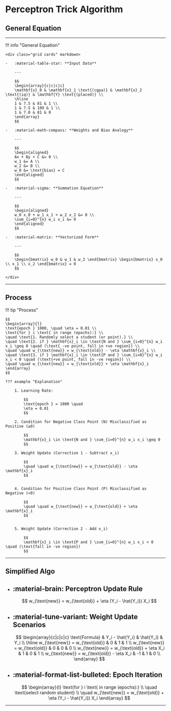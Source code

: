 #   Perceptron Trick Algorithm

## General Equation

---
!!! info "General Equation"

    <div class="grid cards" markdown>

    -   :material-table-star: **Input Data**
        
        ---

        $$
        \begin{array}{c|c|c|c}
        \mathbf{x}_0 & \mathbf{x}_1 \text{(cgpa)} & \mathbf{x}_2 \text{(iq)} & \mathbf{Y} \text{(placed)} \\
        \hline
        1 & 7.5 & 81 & 1 \\
        1 & 7.5 & 109 & 1 \\
        1 & 7.0 & 81 & 0
        \end{array}
        $$

    -   :material-math-compass: **Weights and Bias Analogy**
    
        ---

        $$
        \begin{aligned}
        Ax + By + C &= 0 \\
        w_1 &= A \\
        w_2 &= B \\
        w_0 &= \text{bias} = C
        \end{aligned}
        $$

    -   :material-sigma: **Summation Equation**
        
        ---

        $$
        \begin{aligned}
        w_0 x_0 + w_1 x_1 + w_2 x_2 &= 0 \\
        \sum_{i=0}^{n} w_i x_i &= 0
        \end{aligned}
        $$

    -   :material-matrix: **Vectorized Form**
    
        ---

        $$
        \begin{bmatrix} w_0 & w_1 & w_2 \end{bmatrix} \begin{bmatrix} x_0 \\ x_1 \\ x_2 \end{bmatrix} = 0
        $$

    </div>

---

## Process

!!! tip "Process"

    $$
    \begin{array}{l}
    \text{epoch } 1000, \quad \eta = 0.01 \\ 
    \text{for } i \text{ in range (epochs):} \\
    \quad \text{1. Randomly select a student (or point).} \\
    \quad \text{2. if } \mathbf{x}_i \in \text{N and } \sum_{i=0}^{n} w_i x_i \geq 0 \quad (\text{ -ve point, fall in +ve region}) \\
    \quad \quad w_{\text{new}} = w_{\text{old}} - \eta \mathbf{x}_i \\
    \quad \text{3. if } \mathbf{x}_i \in \text{P and } \sum_{i=0}^{n} w_i x_i < 0 \quad (\text{+ve point, fall in -ve region}) \\
    \quad \quad w_{\text{new}} = w_{\text{old}} + \eta \mathbf{x}_i
    \end{array}
    $$

    ??? example "Explanation"

        1. Learning Rate:
        
            $$
            \text{epoch } = 1000 \quad
            \eta = 0.01
            $$

        2. Condition for Negative Class Point (N) Misclassified as Positive (≥0)

            $$
            \mathbf{x}_i \in \text{N and } \sum_{i=0}^{n} w_i x_i \geq 0
            $$

        3. Weight Update (Correction 1 - Subtract x_i)
            
            $$
            \quad \quad w_{\text{new}} = w_{\text{old}} - \eta \mathbf{x}_i 
            $$

        
        4. Condition for Positive Class Point (P) Misclassified as Negative (<0)
            
            $$
            \quad \quad w_{\text{new}} = w_{\text{old}} + \eta \mathbf{x}_i
            $$

        
        5. Weight Update (Correction 2 - Add x_i)
        
            $$
            \mathbf{x}_i \in \text{P and } \sum_{i=0}^{n} w_i x_i < 0 \quad (\text{fall in -ve region})
            $$

---

## Simplified Algo

<div class="grid cards" markdown>

- :material-brain: **Perceptron Update Rule**
    ---

    $$
    w_{\text{new}} = w_{\text{old}} + \eta (Y_i - \hat{Y_i}) X_i
    $$

- :material-tune-variant: **Weight Update Scenarios**
    ---
    
    $$
    \begin{array}{c|c|c|c}
    \text{Formula} & Y_i - \hat{Y_i} & \hat{Y_i} & Y_i \\
    \hline
    w_{\text{new}} = w_{\text{old}} & 0 & 1 & 1 \\
    w_{\text{new}} = w_{\text{old}} & 0 & 0 & 0 \\
    w_{\text{new}} = w_{\text{old}} + \eta X_i & 1 & 0 & 1 \\
    w_{\text{new}} = w_{\text{old}} - \eta X_i & -1 & 1 & 0 \\
    \end{array}
    $$

- :material-format-list-bulleted: **Epoch Iteration**
    ---

    $$
    \begin{array}{l}
    \text{for } i \text{ in range (epochs):} \\
    \quad \text{select random student} \\
    \quad w_{\text{new}} = w_{\text{old}} + \eta (Y_i - \hat{Y_i}) X_i
    \end{array}
    $$

</div>

---